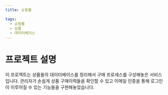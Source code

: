 ```yaml
---
title: 쇼핑몰

tags:
  - 쇼핑몰
  - 상품
  - 데이터베이스
---
```

# 프로젝트 설명
 이 프로젝트는 상품들의 데이터베이스를 정리해서 구매 프로세스를 구성해놓은 서비스 입니다. 관리자가 손쉽게 상품 구매이력들을 확인할 수 있고 이메일 인증을 통해 로그인이 이루어질 수 있는 기능들을 구현해놓았습니다.
